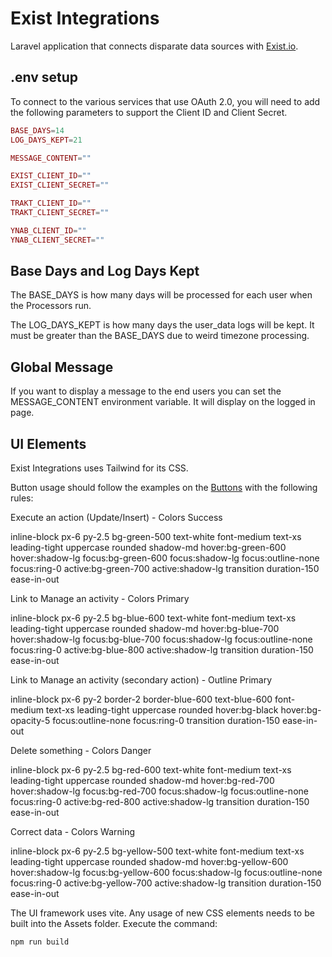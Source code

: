 # Exist Integrations

Laravel application that connects disparate data sources with [Exist.io](https://exist.io).

## .env setup

To connect to the various services that use OAuth 2.0, you will need to add the following parameters to support the Client ID and Client Secret.

```php
BASE_DAYS=14
LOG_DAYS_KEPT=21

MESSAGE_CONTENT=""

EXIST_CLIENT_ID=""
EXIST_CLIENT_SECRET=""

TRAKT_CLIENT_ID=""
TRAKT_CLIENT_SECRET=""

YNAB_CLIENT_ID=""
YNAB_CLIENT_SECRET=""
```

## Base Days and Log Days Kept

The BASE_DAYS is how many days will be processed for each user when the Processors run.

The LOG_DAYS_KEPT is how many days the user_data logs will be kept. It must be greater than the BASE_DAYS due to weird timezone processing.

## Global Message

If you want to display a message to the end users you can set the MESSAGE_CONTENT environment variable. It will display on the logged in page.

## UI Elements

Exist Integrations uses Tailwind for its CSS.

Button usage should follow the examples on the [Buttons](https://tailwind-elements.com/docs/standard/components/buttons/) with the following rules:

Execute an action (Update/Insert) - Colors Success

inline-block px-6 py-2.5 bg-green-500 text-white font-medium text-xs leading-tight uppercase rounded shadow-md hover:bg-green-600 hover:shadow-lg focus:bg-green-600 focus:shadow-lg focus:outline-none focus:ring-0 active:bg-green-700 active:shadow-lg transition duration-150 ease-in-out

Link to Manage an activity - Colors Primary

inline-block px-6 py-2.5 bg-blue-600 text-white font-medium text-xs leading-tight uppercase rounded shadow-md hover:bg-blue-700 hover:shadow-lg focus:bg-blue-700 focus:shadow-lg focus:outline-none focus:ring-0 active:bg-blue-800 active:shadow-lg transition duration-150 ease-in-out

Link to Manage an activity (secondary action) - Outline Primary

inline-block px-6 py-2 border-2 border-blue-600 text-blue-600 font-medium text-xs leading-tight uppercase rounded hover:bg-black hover:bg-opacity-5 focus:outline-none focus:ring-0 transition duration-150 ease-in-out

Delete something - Colors Danger

inline-block px-6 py-2.5 bg-red-600 text-white font-medium text-xs leading-tight uppercase rounded shadow-md hover:bg-red-700 hover:shadow-lg focus:bg-red-700 focus:shadow-lg focus:outline-none focus:ring-0 active:bg-red-800 active:shadow-lg transition duration-150 ease-in-out

Correct data - Colors Warning

inline-block px-6 py-2.5 bg-yellow-500 text-white font-medium text-xs leading-tight uppercase rounded shadow-md hover:bg-yellow-600 hover:shadow-lg focus:bg-yellow-600 focus:shadow-lg focus:outline-none focus:ring-0 active:bg-yellow-700 active:shadow-lg transition duration-150 ease-in-out

The UI framework uses vite. Any usage of new CSS elements needs to be built into the Assets folder. Execute the command:

```sh
npm run build
```
